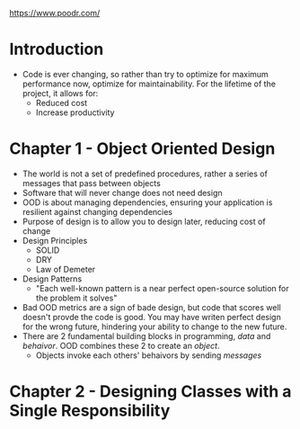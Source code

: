 https://www.poodr.com/

# Introduction

- Code is ever changing, so rather than try to optimize for maximum performance now, optimize for maintainability. For the lifetime of the project, it allows for:
  - Reduced cost
  - Increase productivity

# Chapter 1 - Object Oriented Design

- The world is not a set of predefined procedures, rather a series of messages that pass between objects
- Software that will never change does not need design
- OOD is about managing dependencies, ensuring your application is resilient against changing dependencies
- Purpose of design is to allow you to design later, reducing cost of change
- Design Principles
  - SOLID
  - DRY
  - Law of Demeter
- Design Patterns
  - "Each well-known pattern is a near perfect open-source solution for the problem it solves"
- Bad OOD metrics are a sign of bade design, but code that scores well doesn't provde the code is good. You may have writen perfect design for the wrong future, hindering your ability to change to the new future.
- There are 2 fundamental building blocks in programming, _data_ and _behaivor_. OOD combines these 2 to create an _object_.
  - Objects invoke each others' behaivors by sending _messages_

# Chapter 2 - Designing Classes with a Single Responsibility
